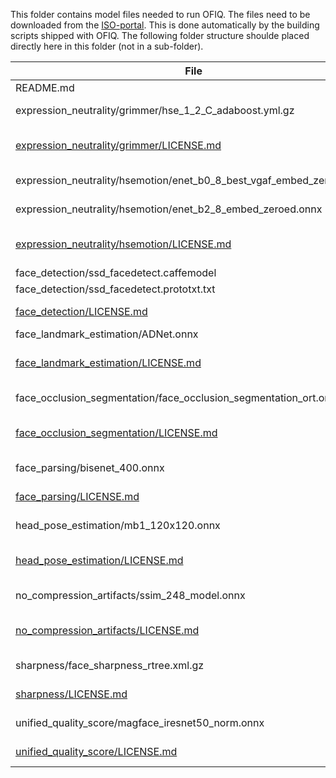 This folder contains model files needed to run OFIQ.
The files need to be downloaded from the 
[ISO-portal](https://standards.iso.org/iso-iec/29794/-5/ed-1/en/OFIQ-MODELS.zip).
This is done automatically by the building scripts shipped with OFIQ.
The following folder structure shoulde placed directly here in this folder (not in
a sub-folder).

| File                                                                                     | Description |
|------------------------------------------------------------------------------------------|-------------|
| README.md                                                                                | The file you are reading right now |
| expression_neutrality/grimmer/hse_1_2_C_adaboost.yml.gz                                  | Adaboost classifier for expression neutrality estimation |
| [expression_neutrality/grimmer/LICENSE.md](expression_neutrality/grimmer/LICENSE.md)     | Documents the license situation of the files in expression_neutrality/grimmer/* |
| expression_neutrality/hsemotion/enet_b0_8_best_vgaf_embed_zeroed.onnx                    | CNN in ONNX format for expression neutrality estimation. |
| expression_neutrality/hsemotion/enet_b2_8_embed_zeroed.onnx                              | CNN in ONNX format for expression neutrality estimation. |
| [expression_neutrality/hsemotion/LICENSE.md](expression_neutrality/hsemotion/LICENSE.md) | Documents the license situation of the files in expression_neutrality/hsemotion/* |
| face_detection/ssd_facedetect.caffemodel                                                 | SSD model file in CAFFE format |
| face_detection/ssd_facedetect.prototxt.txt                                               | SSD's CAFFE protype file |
| [face_detection/LICENSE.md](face_detection/LICENSE.md)                                   | Documents the license situation of the files in face_detection/* |
| face_landmark_estimation/ADNet.onnx                                                      | ADNet model file in ONNX format |
| [face_landmark_estimation/LICENSE.md](face_landmark_estimation/LICENSE.md)               | Documents the license situation of the files in face_landmark_estimation/* |
| face_occlusion_segmentation/face_occlusion_segmentation_ort.onnx                         | FaceExtraction model file in ONNX format |
| [face_occlusion_segmentation/LICENSE.md](face_occlusion_segmentation/LICENSE.md)         | Documents the license situation of the files in face_occlusion_segmentation/* |
| face_parsing/bisenet_400.onnx                                                            | BiSeNet model file in ONNX format  |
| [face_parsing/LICENSE.md](face_parsing/LICENSE.md)                                       | Documents the license situation of the files in face_parsing/* |
| head_pose_estimation/mb1_120x120.onnx                                                    | 3DDFAV2 model file in ONNX format |
| [head_pose_estimation/LICENSE.md](head_pose_estimation/LICENSE.md)                       | Documents the license situation of the files in head_pose_estimation/* |
| no_compression_artifacts/ssim_248_model.onnx                                             | OFIQ's compression artifact model in ONNX format |
| [no_compression_artifacts/LICENSE.md](no_compression_artifacts/LICENSE.md)               | Documents the license situation of the files in no_compression_artifacts/* |
| sharpness/face_sharpness_rtree.xml.gz                                                    | OFIQ's random forest sharpness classifier |
| [sharpness/LICENSE.md](sharpness/LICENSE.md)                                             | Documents the license situation of the files in sharpness/* |
| unified_quality_score/magface_iresnet50_norm.onnx                                        | iResNet50 model file in ONNX format from MagFace (modified) |
| [unified_quality_score/LICENSE.md](unified_quality_score/LICENSE.md)                     | Documents the license situation of the files in unified_quality_score/* |
